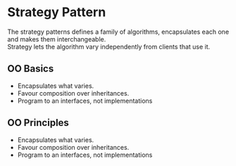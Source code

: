# Strategy Pattern
The strategy patterns defines a family of algorithms, encapsulates each one and makes them interchangeable.  
Strategy lets the algorithm vary independently from clients that use it.

## OO Basics
- Encapsulates what varies.
- Favour composition over inheritances.
- Program to an interfaces, not implementations

## OO Principles
- Encapsulates what varies.
- Favour composition over inheritances.
- Program to an interfaces, not implementations
